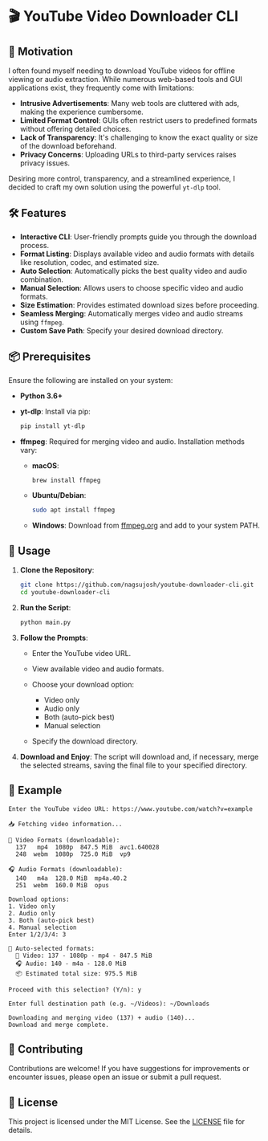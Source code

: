 # 🎬 YouTube Video Downloader CLI

## 🚀 Motivation

I often found myself needing to download YouTube videos for offline viewing or audio extraction. While numerous web-based tools and GUI applications exist, they frequently come with limitations:

* **Intrusive Advertisements**: Many web tools are cluttered with ads, making the experience cumbersome.
* **Limited Format Control**: GUIs often restrict users to predefined formats without offering detailed choices.
* **Lack of Transparency**: It's challenging to know the exact quality or size of the download beforehand.
* **Privacy Concerns**: Uploading URLs to third-party services raises privacy issues.

Desiring more control, transparency, and a streamlined experience, I decided to craft my own solution using the powerful `yt-dlp` tool.

## 🛠️ Features

* **Interactive CLI**: User-friendly prompts guide you through the download process.
* **Format Listing**: Displays available video and audio formats with details like resolution, codec, and estimated size.
* **Auto Selection**: Automatically picks the best quality video and audio combination.
* **Manual Selection**: Allows users to choose specific video and audio formats.
* **Size Estimation**: Provides estimated download sizes before proceeding.
* **Seamless Merging**: Automatically merges video and audio streams using `ffmpeg`.
* **Custom Save Path**: Specify your desired download directory.

## 📦 Prerequisites

Ensure the following are installed on your system:

* **Python 3.6+**
* **yt-dlp**: Install via pip:

  ```bash
  pip install yt-dlp
  ```
* **ffmpeg**: Required for merging video and audio. Installation methods vary:

  * **macOS**:

    ```bash
    brew install ffmpeg
    ```
  * **Ubuntu/Debian**:

    ```bash
    sudo apt install ffmpeg
    ```
  * **Windows**: Download from [ffmpeg.org](https://ffmpeg.org/download.html) and add to your system PATH.

## 📄 Usage

1. **Clone the Repository**:

   ```bash
   git clone https://github.com/nagsujosh/youtube-downloader-cli.git
   cd youtube-downloader-cli
   ```

2. **Run the Script**:

   ```bash
   python main.py
   ```

3. **Follow the Prompts**:

   * Enter the YouTube video URL.
   * View available video and audio formats.
   * Choose your download option:

     * Video only
     * Audio only
     * Both (auto-pick best)
     * Manual selection
   * Specify the download directory.

4. **Download and Enjoy**:
   The script will download and, if necessary, merge the selected streams, saving the final file to your specified directory.

## 📝 Example

```
Enter the YouTube video URL: https://www.youtube.com/watch?v=example

📥 Fetching video information...

🎥 Video Formats (downloadable):
  137   mp4  1080p  847.5 MiB  avc1.640028
  248  webm  1080p  725.0 MiB  vp9

🎧 Audio Formats (downloadable):
  140   m4a  128.0 MiB  mp4a.40.2
  251  webm  160.0 MiB  opus

Download options:
1. Video only
2. Audio only
3. Both (auto-pick best)
4. Manual selection
Enter 1/2/3/4: 3

📌 Auto-selected formats:
  🎥 Video: 137 - 1080p - mp4 - 847.5 MiB
  🎧 Audio: 140 - m4a - 128.0 MiB
  📦 Estimated total size: 975.5 MiB

Proceed with this selection? (Y/n): y

Enter full destination path (e.g. ~/Videos): ~/Downloads

Downloading and merging video (137) + audio (140)...
Download and merge complete.
```

## 🤝 Contributing

Contributions are welcome! If you have suggestions for improvements or encounter issues, please open an issue or submit a pull request.

## 📄 License
This project is licensed under the MIT License. See the [LICENSE](LICENSE) file for details.